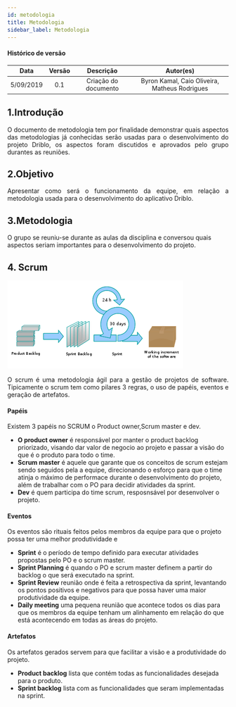 ```yaml
---
id: metodologia
title: Metodologia
sidebar_label: Metodologia
---
```


#### Histórico de versão

|    Data    | Versão |                Descrição                |                                                  Autor(es)                                                   |
| :--------: | :----: | :-------------------------------------: | :----------------------------------------------------------------------------------------------------------: |
| 5/09/2019 |  0.1   |          Criação do documento           | Byron Kamal, Caio Oliveira, Matheus Rodrigues |

## 1.Introdução

<p align='justify'>
O documento de metodologia tem por finalidade demonstrar quais aspectos das metodologias já conhecidas serão usadas para o desenvolvimento do projeto Driblo, os aspectos foram discutidos e aprovados pelo grupo durantes as reuniões.

## 2.Objetivo

<p align='justify'>
Apresentar como será o funcionamento da equipe, em relação a metodologia usada para o desenvolvimento do aplicativo Driblo.

## 3.Metodologia
<p align='justify'>

O grupo se reuniu-se durante as aulas da disciplina e conversou quais aspectos seriam importantes para o desenvolvimento do projeto.

## 4. Scrum

![Processo scrum](assets/scrum.png)

<p align='justify'>
O scrum é uma metodologia ágil para a gestão de projetos de software. Tipicamente o scrum tem como pilares 3 regras, o uso de papéis, eventos e geração de artefatos.

#### Papéis
<p align='justify'>

Existem 3 papéis no SCRUM o Product owner,Scrum master e dev. 
 - **O product owner** é responsável por manter o product backlog priorizado, visando dar valor de negocio ao projeto e passar a visão do que é o produto para todo o time. 
 - **Scrum master** é aquele que garante que os conceitos de scrum estejam sendo seguidos pela a equipe, direcionando o esforço para que o time atinja o máximo de performace durante o desenvolvimento do projeto, além de trabalhar com o PO para decidir atividades da sprint.
 - **Dev** é quem participa do time scrum, resposnsável por 
 desenvolver o projeto.  

#### Eventos

Os eventos são rituais feitos pelos membros da equipe para que o projeto possa ter uma melhor produtividade e 

- **Sprint** é o período de tempo definido para executar atividades propostas pelo PO e o scrum master.
- **Sprint Planning** é quando o PO e scrum master definem a partir do backlog o que será executado na sprint.
- **Sprint Review** reunião onde é feita a retrospectiva da sprint, levantando os pontos positivos e negativos para que possa haver uma maior produtividade da equipe.
- **Daily meeting** uma pequena reunião que acontece todos os dias para que os membros da equipe tenham um alinhamento em relação do que está acontecendo em todas as áreas do projeto.

#### Artefatos
Os artefatos gerados servem para que facilitar a visão e a produtividade do projeto.

 - **Product backlog**  lista que contém todas as funcionalidades desejada para o produto.
 - **Sprint backlog** lista com as funcionalidades que seram implementadas na sprint.

    